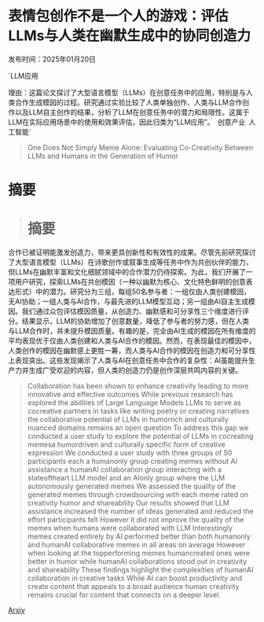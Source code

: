 # 表情包创作不是一个人的游戏：评估LLMs与人类在幽默生成中的协同创造力

发布时间：2025年01月20日

`LLM应用

理由：这篇论文探讨了大型语言模型（LLMs）在创意任务中的应用，特别是与人类合作生成模因的过程。研究通过实验比较了人类单独创作、人类与LLM合作创作以及LLM自主创作的结果，分析了LLM在创意任务中的潜力和局限性。这属于LLM在实际应用场景中的使用和效果评估，因此归类为“LLM应用”。` `创意产业` `人工智能`

> One Does Not Simply Meme Alone: Evaluating Co-Creativity Between LLMs and Humans in the Generation of Humor

# 摘要

> # 摘要
合作已被证明能激发创造力，带来更具创新性和有效性的成果。尽管先前研究探讨了大型语言模型（LLMs）在诗歌创作或叙事生成等任务中作为共创伙伴的能力，但LLMs在幽默丰富和文化细腻领域中的合作潜力仍待探索。为此，我们开展了一项用户研究，探索LLMs在共创模因（一种以幽默为核心、文化特色鲜明的创意表达形式）中的潜力。研究分为三组，每组50名参与者：一组仅由人类创建模因，无AI协助；一组人类与AI合作，与最先进的LLM模型互动；另一组由AI自主生成模因。我们通过众包评估模因质量，从创造力、幽默感和可分享性三个维度进行评分。结果显示，LLM的协助增加了创意数量，降低了参与者的努力感，但在人类与LLM合作时，并未提升模因质量。有趣的是，完全由AI生成的模因在所有维度的平均表现优于仅由人类创建和人类与AI合作的模因。然而，在表现最佳的模因中，人类创作的模因在幽默感上更胜一筹，而人类与AI合作的模因在创造力和可分享性上表现突出。这些发现揭示了人类与AI在创意任务中合作的复杂性：AI虽能提升生产力并生成广受欢迎的内容，但人类的创造力仍是创作深层共鸣内容的关键。

> Collaboration has been shown to enhance creativity leading to more innovative and effective outcomes While previous research has explored the abilities of Large Language Models LLMs to serve as cocreative partners in tasks like writing poetry or creating narratives the collaborative potential of LLMs in humorrich and culturally nuanced domains remains an open question To address this gap we conducted a user study to explore the potential of LLMs in cocreating memesa humordriven and culturally specific form of creative expression We conducted a user study with three groups of 50 participants each a humanonly group creating memes without AI assistance a humanAI collaboration group interacting with a stateoftheart LLM model and an AIonly group where the LLM autonomously generated memes We assessed the quality of the generated memes through crowdsourcing with each meme rated on creativity humor and shareability Our results showed that LLM assistance increased the number of ideas generated and reduced the effort participants felt However it did not improve the quality of the memes when humans were collaborated with LLM Interestingly memes created entirely by AI performed better than both humanonly and humanAI collaborative memes in all areas on average However when looking at the topperforming memes humancreated ones were better in humor while humanAI collaborations stood out in creativity and shareability These findings highlight the complexities of humanAI collaboration in creative tasks While AI can boost productivity and create content that appeals to a broad audience human creativity remains crucial for content that connects on a deeper level.

[Arxiv](https://arxiv.org/abs/2501.11433)